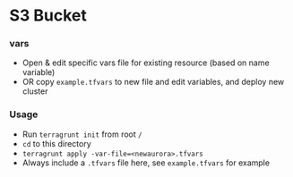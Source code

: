 # S3 Bucket

### vars
* Open & edit specific vars file for existing resource (based on name variable)
* OR copy `example.tfvars` to new file and edit variables, and deploy new cluster

### Usage
* Run `terragrunt init` from root `/`
* `cd` to this directory
* `terragrunt apply -var-file=<newaurora>.tfvars`
* Always include a `.tfvars` file here, see `example.tfvars` for example